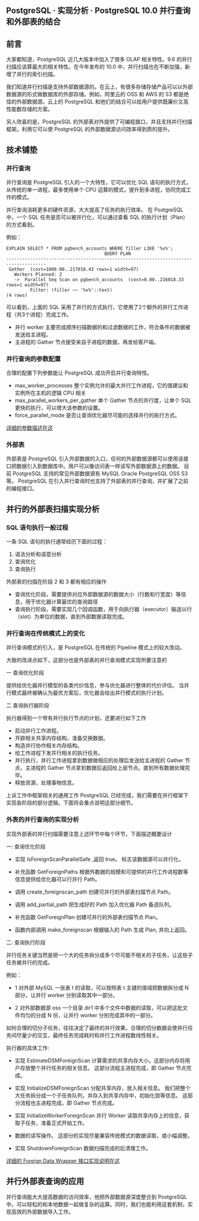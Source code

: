 ## PostgreSQL · 实现分析 · PostgreSQL 10.0 并行查询和外部表的结合


    
## 前言


大家都知道，PostgreSQL 近几大版本中加入了很多 OLAP 相关特性。9.6 的并行扫描应该算最大的相关特性。在今年发布的 10.0 中，并行扫描也在不断加强，新增了并行的索引扫描。  


我们知道并行扫描是支持外部数据源的。在云上，有很多存储存储产品可以以外部数据源的形式做数据库的外部存储。例如，阿里云的 OSS 和 AWS 的 S3 都是绝佳的外部数据源。云上的 PostgreSQL 和他们的结合可以给用户提供既廉价又高性能数存储的方案。  


另人欣喜的是，PostgreSQL 的外部表对外提供了可编程接口，并且支持并行扫描框架。利用它可以使 PostgreSQL 的外部数据源访问效率得到质的提升。  

## 技术铺垫

### 并行查询

并行查询是 PostgreSQL 引入的一个大特性，它可以优化 SQL 语句的执行方式，从传统的单一进程，最多使用单个 CPU 运算的模式，提升到多进程，协同完成工作的模式。  


并行查询消耗更多的硬件资源，大大提高了任务的执行效率。
在 PostgreSQL 中，一个 SQL 任务是否可以被并行化，可以通过查看 SQL 的执行计划（Plan）的方式看到。  


例如：  

```LANG
EXPLAIN SELECT * FROM pgbench_accounts WHERE filler LIKE '%x%';
                                     QUERY PLAN                                      
-------------------------------------------------------------------------------------
 Gather  (cost=1000.00..217018.43 rows=1 width=97)
   Workers Planned: 2
   ->  Parallel Seq Scan on pgbench_accounts  (cost=0.00..216018.33 rows=1 width=97)
         Filter: (filler ~~ '%x%'::text)
(4 rows)

```


可以看到，上面的 SQL 采用了并行的方式执行，它使用了2个额外的并行工作进程（共3个进程）完成工作。  


* 并行 worker 主要完成顺序扫描数据的和过滤数据的工作，符合条件的数据被发送给主进程。
* 主进程的 Gather 节点接受来自子进程的数据，再发给客户端。


### 并行查询的参数配置

合理的配置下列参数能让 PostgreSQL 成功开启并行查询特性。  


* max_worker_processes 整个实例允许的最大并行工作进程，它的值建议和实例所在主机的逻辑 CPU 相关
* max_parallel_workers_per_gather 单个 Gather 节点的并行度，让单个 SQL 更快的执行，可以增大该参数的设置。
* force_parallel_mode 是否让查询优化器尽可能的选择并行的执行方式。



[详细的参数描述在这][0]  

### 外部表

外部表是 PostgreSQL 引入外部数据的入口，任何的外部数据源都可以使用该接口把数据引入到数据库中。用户可以像访问表一样读写外部数据源上的数据。
目前 PostgreSQL 支持的常见外部数据源有 MySQL Oracle PostgreSQL OSS S3 等。
PostgreSQL 在引入并行查询时也支持了外部表的并行查询，并扩展了之前的编程接口。  

## 并行的外部表扫描实现分析

### SQL 语句执行一般过程

一条 SQL 语句的执行通常经历下面的过程：  


1) 语法分析和语意分析 
2) 查询优化 
3) 查询执行  


外部表的扫描在阶段 2 和 3 都有相应的操作  


* 查询优化阶段，需要提供对应外部数据源的数据大小（行数和行宽度）等信息，用于优化器计算最优的查询路径
* 查询执行阶段，需要实现几个回调函数，用于向执行器（executor）输送以行（slot）为单位的数据，直到外部数据读取完成。


### 并行查询在传统模式上的变化

并行查询模式的引入，是 PostgreSQL 在传统的 Pipeline 模式上的较大改动。  


大致的改进点如下，这部分也是外部表的并行查询模式实现所要注意的  


一 查询优化阶段  


提供给优化器并行模型的各类代价信息，参与优化器进行整体的代价评估。
当并行模式最终被确认为最优方案后，优化器会给出并行模式的执行计划。  


二 查询执行器阶段  


执行器得到一个带有并行执行节点的计划，还要进行如下工作  


* 启动并行工作进程。
* 开辟相关共享内存结构，准备交换数据。
* 构造并行协作相关内存结构。
* 给工作进程下发并行相关的执行任务。
* 并行执行，并行工作进程拿到数据做相应的处理后发送给主进程的 Gather 节点，主进程的 Gather 节点拿到数据后返回给上层节点。直到所有数据处理完毕。
* 释放资源，处理事物信息。



上诉工作中框架相关的通用工作 PostgreSQL 已经完成，我们需要在并行框架下实现各阶段的部分逻辑。下面将会重点说明这部分细节。  

### 外表的并行查询的实现分析

实现外部表的并行扫描需要注意上述环节中每个环节，下面描述概要设计  


一: 查询优化阶段  


* 实现 IsForeignScanParallelSafe ,返回 true。 标志该数据源可以并行化。  

  
* 补充函数 GetForeignPaths 根据外数据的规模和可提供的并行工作进程数等信息提供给优化器可以行并行 Path。
  

* 调用 create_foreignscan_path 创建可并行的外部表扫描节点 Path。
* 调用 add_partial_path 把生成好的 Path 加入优化器 Path 备选队列。
    

  
* 补充函数 GetForeignPlan 创建可并行的外部表扫描节点 Plan。
  

* 函数内部调用 make_foreignscan 根据输入的 Path 生成 Plan, 并向上返回。
    



二: 查询执行阶段  


并行任务关键当然是把一个大的任务拆分成多个尽可能不相关的子任务，让这些子任务被并行的完成。  


例如：  


* 1 对外部 MySQL 一张表 t 的读取，可以按照表 t 主键的值域把数据拆分成 N 部分，让并行 worker 分别读取其中一部分。  

  
* 2 对外部数据源 oss 一个目录 dir1 中多个文件中数据的读取，可以把这批文件均匀的分成 N 份，让并行 worker 分别完成其中的一部分。  



如何合理的切分子任务，往往决定了最终的并行效果。合理的切分数据会使并行任务间尽量少的交互，最终任务完成耗时和并行工作进程数线性相关。  


执行器的具体工作:  


* 实现 EstimateDSMForeignScan 计算需求的共享内存大小。这部分内存将用户存放整个并行任务的相关信息。
 这部分流程主进程完成，即 Gather 节点完成。  

  
* 实现 InitializeDSMForeignScan 分配共享内存，放入相关信息。
 我们把整个大任务拆分成一个子任务队列，并存入到共享内存中，初始化锁等信息。
 这部分流程也主进程完成，即 Gather 节点完成。  

  
* 实现 InitializeWorkerForeignScan 并行 Worker 读取共享内存上的信息，获取子任务，准备正式开始工作。  

  
* 数据的读写操作。
 这部分的实现尽量兼容传统模式的数据读取，或小幅调整。  

  
* 实现 ShutdownForeignScan 数据扫描完成的后清理工作。  



[详细的 Foreign Data Wrapper 接口实现说明在这][1]  

## 并行外部表查询的应用


并行查询能大大提高数据的访问效率，他把外部数据源深度整合到 PostgreSQL 中。可以轻松的和本地数据一起做复杂的运算。同时，我们也能利用这套机制，实现高效的外部数据导入工作。  


[0]: https://www.postgresql.org/docs/9.6/static/when-can-parallel-query-be-used.html
[1]: https://www.postgresql.org/docs/9.6/static/fdw-callbacks.html